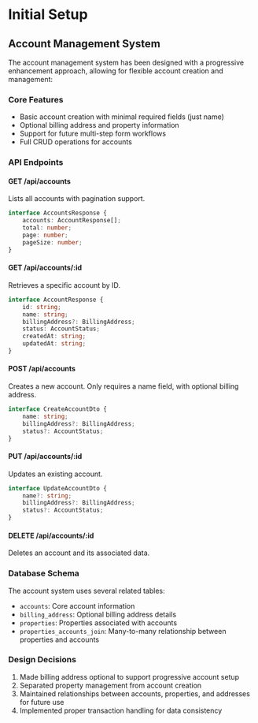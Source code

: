 # Initial Setup

## Account Management System

The account management system has been designed with a progressive enhancement approach, allowing for flexible account creation and management:

### Core Features
- Basic account creation with minimal required fields (just name)
- Optional billing address and property information
- Support for future multi-step form workflows
- Full CRUD operations for accounts

### API Endpoints

#### GET /api/accounts
Lists all accounts with pagination support.
```typescript
interface AccountsResponse {
    accounts: AccountResponse[];
    total: number;
    page: number;
    pageSize: number;
}
```

#### GET /api/accounts/:id
Retrieves a specific account by ID.
```typescript
interface AccountResponse {
    id: string;
    name: string;
    billingAddress?: BillingAddress;
    status: AccountStatus;
    createdAt: string;
    updatedAt: string;
}
```

#### POST /api/accounts
Creates a new account. Only requires a name field, with optional billing address.
```typescript
interface CreateAccountDto {
    name: string;
    billingAddress?: BillingAddress;
    status?: AccountStatus;
}
```

#### PUT /api/accounts/:id
Updates an existing account.
```typescript
interface UpdateAccountDto {
    name?: string;
    billingAddress?: BillingAddress;
    status?: AccountStatus;
}
```

#### DELETE /api/accounts/:id
Deletes an account and its associated data.

### Database Schema
The account system uses several related tables:
- `accounts`: Core account information
- `billing_address`: Optional billing address details
- `properties`: Properties associated with accounts
- `properties_accounts_join`: Many-to-many relationship between properties and accounts

### Design Decisions
1. Made billing address optional to support progressive account setup
2. Separated property management from account creation
3. Maintained relationships between accounts, properties, and addresses for future use
4. Implemented proper transaction handling for data consistency

